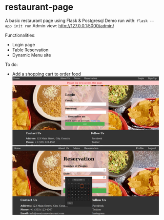 # restaurant-page
A basic restaurant page using Flask & Postgresql 
Demo run with: `flask --app init run`
Admin view: http://127.0.0.1:5000/admin/

Functionalities:
- Login page
- Table Reservation
- Dynamic Menu site

To do:
- Add a shopping cart to order food
![Login](demo/login.png)
![Reservation page](demo/reservation.png)
